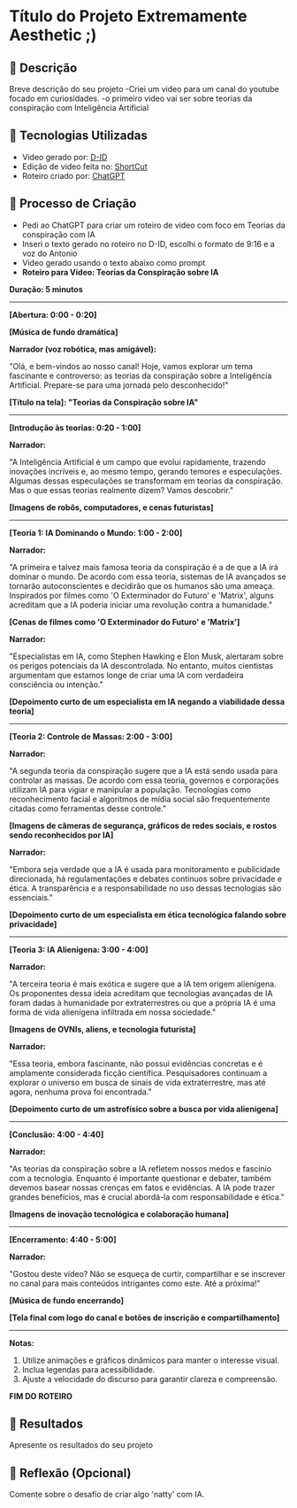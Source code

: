 # Título do Projeto Extremamente Aesthetic ;)

## 📒 Descrição
Breve descrição do seu projeto
-Criei um video para um canal do youtube focado em curiosidades.
-o primeiro video vai ser sobre teorias da conspiração com Inteligência Artificial
## 🤖 Tecnologias Utilizadas
- Video gerado por: [D-ID](https://studio.d-id.com/)
- Edição de video feita no: [ShortCut](https://shotcut.org/)
- Roteiro criado por: [ChatGPT](https://chatgpt.com/?oai-dm=1)
## 🧐 Processo de Criação
- Pedi ao ChatGPT para criar um roteiro de video com foco em Teorias da conspiração com IA
- Inseri o texto gerado no roteiro no D-ID, escolhi o formato de 9:16 e a voz do Antonio
- Video gerado usando o texto abaixo como prompt
- **Roteiro para Vídeo: Teorias da Conspiração sobre IA**

**Duração: 5 minutos**

---

**[Abertura: 0:00 - 0:20]**

**[Música de fundo dramática]**

**Narrador (voz robótica, mas amigável):**

"Olá, e bem-vindos ao nosso canal! Hoje, vamos explorar um tema fascinante e controverso: as teorias da conspiração sobre a Inteligência Artificial. Prepare-se para uma jornada pelo desconhecido!"

**[Título na tela]: "Teorias da Conspiração sobre IA"**

---

**[Introdução às teorias: 0:20 - 1:00]**

**Narrador:**

"A Inteligência Artificial é um campo que evolui rapidamente, trazendo inovações incríveis e, ao mesmo tempo, gerando temores e especulações. Algumas dessas especulações se transformam em teorias da conspiração. Mas o que essas teorias realmente dizem? Vamos descobrir."

**[Imagens de robôs, computadores, e cenas futuristas]**

---

**[Teoria 1: IA Dominando o Mundo: 1:00 - 2:00]**

**Narrador:**

"A primeira e talvez mais famosa teoria da conspiração é a de que a IA irá dominar o mundo. De acordo com essa teoria, sistemas de IA avançados se tornarão autoconscientes e decidirão que os humanos são uma ameaça. Inspirados por filmes como 'O Exterminador do Futuro' e 'Matrix', alguns acreditam que a IA poderia iniciar uma revolução contra a humanidade."

**[Cenas de filmes como 'O Exterminador do Futuro' e 'Matrix']**

**Narrador:**

"Especialistas em IA, como Stephen Hawking e Elon Musk, alertaram sobre os perigos potenciais da IA descontrolada. No entanto, muitos cientistas argumentam que estamos longe de criar uma IA com verdadeira consciência ou intenção."

**[Depoimento curto de um especialista em IA negando a viabilidade dessa teoria]**

---

**[Teoria 2: Controle de Massas: 2:00 - 3:00]**

**Narrador:**

"A segunda teoria da conspiração sugere que a IA está sendo usada para controlar as massas. De acordo com essa teoria, governos e corporações utilizam IA para vigiar e manipular a população. Tecnologias como reconhecimento facial e algoritmos de mídia social são frequentemente citadas como ferramentas desse controle."

**[Imagens de câmeras de segurança, gráficos de redes sociais, e rostos sendo reconhecidos por IA]**

**Narrador:**

"Embora seja verdade que a IA é usada para monitoramento e publicidade direcionada, há regulamentações e debates contínuos sobre privacidade e ética. A transparência e a responsabilidade no uso dessas tecnologias são essenciais."

**[Depoimento curto de um especialista em ética tecnológica falando sobre privacidade]**

---

**[Teoria 3: IA Alienígena: 3:00 - 4:00]**

**Narrador:**

"A terceira teoria é mais exótica e sugere que a IA tem origem alienígena. Os proponentes dessa ideia acreditam que tecnologias avançadas de IA foram dadas à humanidade por extraterrestres ou que a própria IA é uma forma de vida alienígena infiltrada em nossa sociedade."

**[Imagens de OVNIs, aliens, e tecnologia futurista]**

**Narrador:**

"Essa teoria, embora fascinante, não possui evidências concretas e é amplamente considerada ficção científica. Pesquisadores continuam a explorar o universo em busca de sinais de vida extraterrestre, mas até agora, nenhuma prova foi encontrada."

**[Depoimento curto de um astrofísico sobre a busca por vida alienígena]**

---

**[Conclusão: 4:00 - 4:40]**

**Narrador:**

"As teorias da conspiração sobre a IA refletem nossos medos e fascínio com a tecnologia. Enquanto é importante questionar e debater, também devemos basear nossas crenças em fatos e evidências. A IA pode trazer grandes benefícios, mas é crucial abordá-la com responsabilidade e ética."

**[Imagens de inovação tecnológica e colaboração humana]**

---

**[Encerramento: 4:40 - 5:00]**

**Narrador:**

"Gostou deste vídeo? Não se esqueça de curtir, compartilhar e se inscrever no canal para mais conteúdos intrigantes como este. Até a próxima!"

**[Música de fundo encerrando]**

**[Tela final com logo do canal e botões de inscrição e compartilhamento]**

---

**Notas:**

1. Utilize animações e gráficos dinâmicos para manter o interesse visual.
2. Inclua legendas para acessibilidade.
3. Ajuste a velocidade do discurso para garantir clareza e compreensão.

**FIM DO ROTEIRO**

## 🚀 Resultados
Apresente os resultados do seu projeto

## 💭 Reflexão (Opcional)
Comente sobre o desafio de criar algo 'natty' com IA.
